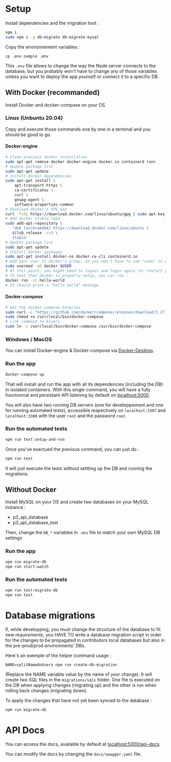 # Setup

Install dependencies and the migration tool :

```sh
npm i
sudo npm i -g db-migrate db-migrate-mysql
```

Copy the environnement variables :

```
cp .env.sample .env
```

This `.env` file allows to change the way the Node server connects to the database, but you probably won't have to change any of those variables unless you want to deploy the app yourself or connect it to a specific DB.

## With Docker (recommanded)

Install Docker and docker-compose on your OS.

### Linux (Unbuntu 20.04)

Copy and execute those commands one by one in a terminal and you should be good to go.

#### Docker-engine

```sh
# Clean previous docker installation
sudo apt-get remove docker docker-engine docker.io containerd runc
# Update package list
sudo apt-get update
# Install docker dependencies
sudo apt-get install \
    apt-transport-https \
    ca-certificates \
    curl \
    gnupg-agent \
    software-properties-common
# Download docker's GPG key
curl -fsSL https://download.docker.com/linux/ubuntu/gpg | sudo apt-key add -
# Add docker stable repo
sudo add-apt-repository \
   "deb [arch=amd64] https://download.docker.com/linux/ubuntu \
   $(lsb_release -cs) \
   stable"
# Update package list
sudo apt-get update
# Install docker packages
sudo apt-get install docker-ce docker-ce-cli containerd.io
# Add your user to docker's group, so you won't have to use "sudo" to execute Docker
sudo usermod -aG docker $USER
# At this point, you might need to logout and login again (or restart your machine)
# To test that docker is properly setup, you can run :
docker run -it hello-world
# It should print a "hello world" message
```

#### Docker-compose

```sh
# Get the docker-compose binaries
sudo curl -L "https://github.com/docker/compose/releases/download/1.27.4/docker-compose-$(uname -s)-$(uname -m)" -o /usr/local/bin/docker-compose
sudo chmod +x /usr/local/bin/docker-compose
# Link command to binary
sudo ln -s /usr/local/bin/docker-compose /usr/bin/docker-compose
```

### Windows / MacOS

You can install Docker-engine & Docker-compose via [Docker-Desktop](https://www.docker.com/products/docker-desktop).

### Run the app

```sh
docker-compose up
```

That will install and run the app with all its dependencies (including the DB) in isolated containers. With this single command, you will have a fully functionnal and persistant API listening by default on [localhost:5000](http://localhost:5000).

You will also have two running DB servers (one for developpement and one for running automated tests), accessible respectively on `localhost:3307` and `localhost:3308` with the user `root` and the password `root`.

### Run the automated tests

```sh
npm run test:setup-and-run
```

Once you've exectued the previous command, you can just do :

```sh
npm run test
```

It will just execute the tests without settting up the DB and running the migrations.

## Without Docker

Install MySQL on your OS and create two databases on your MySQL instance :

- p3_api_database
- p3_api_database_test

Then, change the `DB_*` variables in `.env` file to match your own MySQL DB settings

### Run the app

```sh
npm run migrate-db
npm run start:watch
```

### Run the automated tests

```sh
npm run test:migrate-db
npm run test
```

# Database migrations

If, while developping, you must change the structure of the database to fit new requirements,
you HAVE TO write a database migration script in order for the changes to be propagated
in contributors local databases but also in the pre-prod/prod environments' DBs.

Here's an exemple of the helper command usage :

```
NAME=splitNameOnUsers npm run create-db-migration
```

(Replace the NAME variable value by the name of your change). It will create two SQL files in the `migrations/sqls` folder. One file is executed on the DB when applying changes (migrating up) and the other is run when rolling back changes (migrating down).

To apply the changes that have not yet been synced to the database :

```
npm run migrate-db
```

# API Docs

You can access the docs, available by default at [localhost:5000/api-docs](http://localhost:5000/api-docs).

You can modify the docs by changing the `docs/swagger.yaml` file.
